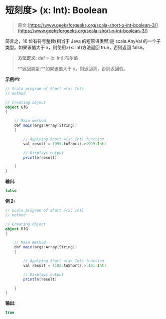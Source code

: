 # 短刻度> (x: Int): Boolean

> 原文:[https://www.geeksforgeeks.org/scala-short-x-int-boolean-3/](https://www.geeksforgeeks.org/scala-short-x-int-boolean-3/)

简言之，16 位有符号整数(相当于 Java 的短原语类型)是 scala.AnyVal 的一个子类型。如果该值大于 x，则使用>(x: Int)方法返回 true，否则返回 false。

> **方法定义:** def > (x: Int):布尔值
> 
> **返回类型:**如果该值大于 x，则返回真，否则返回假。

**示例#1:**

```scala
// Scala program of Short >(x: Int) 
// method 

// Creating object 
object GfG 
{ 

    // Main method 
    def main(args:Array[String]) 
    { 

        // Applying Short >(x: Int) function 
        val result = (998.toShort).>(999:Int)

        // Displays output 
        println(result) 

    } 
} 
```

**输出:**

```scala
false

```

**例 2:**

```scala
// Scala program of Short >(x: Int) 
// method 

// Creating object 
object GfG 
{ 

    // Main method 
    def main(args:Array[String]) 
    { 

        // Applying Short >(x: Int) function 
        val result = (102.toShort).>(101:Int)

        // Displays output 
        println(result) 

    } 
} 
```

**输出:**

```scala
true

```